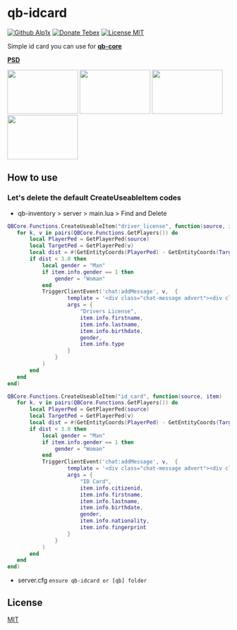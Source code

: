 # qb-idcard
[![Github Alp1x](https://img.shields.io/badge/Github-alp1x-pink?style=for-the-badge&logo=github)](https://github.com/alp1x/)
[![Donate Tebex](https://img.shields.io/badge/Coffee-Donate-%23FFDD00?style=for-the-badge&logo=buymeacoffee)](https://uyuyorum.tebex.io/package/4721743)
[![License MIT](https://img.shields.io/badge/License-MIT-green?style=for-the-badge&logo=opensourceinitiative)](https://choosealicense.com/licenses/mit/)


Simple id card you can use for **[qb-core](https://github.com/qbcore-framework/qb-core)**

**[PSD](https://mega.nz/file/Bj4SVRLJ#d9ocP5SA5SvEAv9Sn_PzoO3anBescvsRQ9OF0DmqcSE)**

<p align="left">
  <img width="160" height="100" src="https://i.hizliresim.com/favgirt.png">
<img width="160" height="100" src="https://i.hizliresim.com/eu17qfv.png">
<img width="160" height="100" src="https://i.hizliresim.com/9dihzzm.png">
<img width="160" height="100" src="https://i.hizliresim.com/jbm0m4s.png">
</p>

## How to use
### Let's delete the default CreateUseableItem codes
+ qb-inventory > server > main.lua > Find and Delete 
 ```lua
QBCore.Functions.CreateUseableItem("driver_license", function(source, item)
	for k, v in pairs(QBCore.Functions.GetPlayers()) do
		local PlayerPed = GetPlayerPed(source)
		local TargetPed = GetPlayerPed(v)
		local dist = #(GetEntityCoords(PlayerPed) - GetEntityCoords(TargetPed))
		if dist < 3.0 then
			local gender = "Man"
			if item.info.gender == 1 then
				gender = "Woman"
			end
			TriggerClientEvent('chat:addMessage', v,  {
					template = '<div class="chat-message advert"><div class="chat-message-body"><strong>{0}:</strong><br><br> <strong>First Name:</strong> {1} <br><strong>Last Name:</strong> {2} <br><strong>Birth Date:</strong> {3} <br><strong>Gender:</strong> {4}<br><strong>Licenses:</strong> {5}</div></div>',
					args = {
						"Drivers License",
						item.info.firstname,
						item.info.lastname,
						item.info.birthdate,
						gender,
						item.info.type
					}
				}
			)
		end
	end
end)

QBCore.Functions.CreateUseableItem("id_card", function(source, item)
	for k, v in pairs(QBCore.Functions.GetPlayers()) do
		local PlayerPed = GetPlayerPed(source)
		local TargetPed = GetPlayerPed(v)
		local dist = #(GetEntityCoords(PlayerPed) - GetEntityCoords(TargetPed))
		if dist < 3.0 then
			local gender = "Man"
			if item.info.gender == 1 then
				gender = "Woman"
			end
			TriggerClientEvent('chat:addMessage', v,  {
					template = '<div class="chat-message advert"><div class="chat-message-body"><strong>{0}:</strong><br><br> <strong>Civ ID:</strong> {1} <br><strong>First Name:</strong> {2} <br><strong>Last Name:</strong> {3} <br><strong>Birthdate:</strong> {4} <br><strong>Gender:</strong> {5} <br><strong>Nationality:</strong> {6}<br><strong>Fingerprint:</strong> {7}</div></div>',
					args = {
						"ID Card",
						item.info.citizenid,
						item.info.firstname,
						item.info.lastname,
						item.info.birthdate,
						gender,
						item.info.nationality,
						item.info.fingerprint
					}
				}
			)
		end
	end
end)
```
+ server.cfg ```ensure qb-idcard or [qb] folder```

## License
[MIT](https://choosealicense.com/licenses/mit/)
